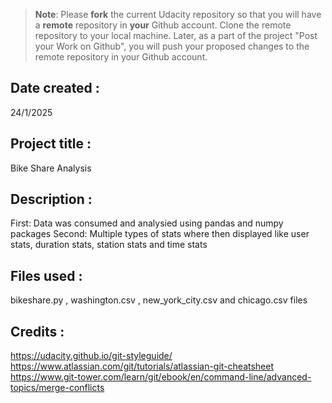 >**Note**: Please **fork** the current Udacity repository so that you will have a **remote** repository in **your** Github account. Clone the remote repository to your local machine. Later, as a part of the project "Post your Work on Github", you will push your proposed changes to the remote repository in your Github account.

## Date created :
24/1/2025

## Project title :
Bike Share Analysis

## Description :
First: Data was consumed and analysied using pandas and numpy packages
Second: Multiple types of stats where then displayed like user stats, duration stats, station stats and time stats

## Files used :
bikeshare.py , washington.csv , new_york_city.csv and chicago.csv files

## Credits :
https://udacity.github.io/git-styleguide/
https://www.atlassian.com/git/tutorials/atlassian-git-cheatsheet
https://www.git-tower.com/learn/git/ebook/en/command-line/advanced-topics/merge-conflicts